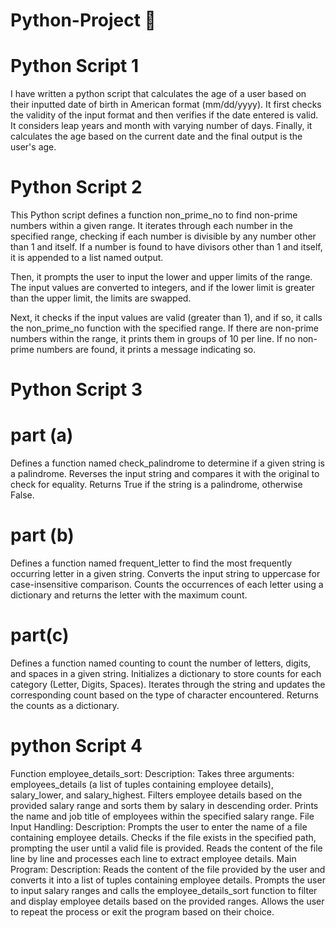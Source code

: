 # Python-Project :pencil:
# Python Script 1
I have written a python script that calculates the age of a user based on their inputted date of birth in American format (mm/dd/yyyy). It first checks the validity of the input format and then verifies if the date entered is valid. It considers leap years and month with varying number of days. Finally, it calculates the age based on the current date and the final output is the user's age.

# Python Script 2
This Python script defines a function non_prime_no to find non-prime numbers within a given range. It iterates through each number in the specified range, checking if each number is divisible by any number other than 1 and itself. If a number is found to have divisors other than 1 and itself, it is appended to a list named output.

Then, it prompts the user to input the lower and upper limits of the range. The input values are converted to integers, and if the lower limit is greater than the upper limit, the limits are swapped.

Next, it checks if the input values are valid (greater than 1), and if so, it calls the non_prime_no function with the specified range. If there are non-prime numbers within the range, it prints them in groups of 10 per line. If no non-prime numbers are found, it prints a message indicating so.

# Python Script 3
# part (a)

Defines a function named check_palindrome to determine if a given string is a palindrome.
Reverses the input string and compares it with the original to check for equality.
Returns True if the string is a palindrome, otherwise False.
# part (b)

Defines a function named frequent_letter to find the most frequently occurring letter in a given string.
Converts the input string to uppercase for case-insensitive comparison.
Counts the occurrences of each letter using a dictionary and returns the letter with the maximum count.
# part(c)

Defines a function named counting to count the number of letters, digits, and spaces in a given string.
Initializes a dictionary to store counts for each category (Letter, Digits, Spaces).
Iterates through the string and updates the corresponding count based on the type of character encountered.
Returns the counts as a dictionary.

# python Script 4

Function employee_details_sort:
Description:
Takes three arguments: employees_details (a list of tuples containing employee details), salary_lower, and salary_highest.
Filters employee details based on the provided salary range and sorts them by salary in descending order.
Prints the name and job title of employees within the specified salary range.
File Input Handling:
Description:
Prompts the user to enter the name of a file containing employee details.
Checks if the file exists in the specified path, prompting the user until a valid file is provided.
Reads the content of the file line by line and processes each line to extract employee details.
Main Program:
Description:
Reads the content of the file provided by the user and converts it into a list of tuples containing employee details.
Prompts the user to input salary ranges and calls the employee_details_sort function to filter and display employee details based on the provided ranges.
Allows the user to repeat the process or exit the program based on their choice.



